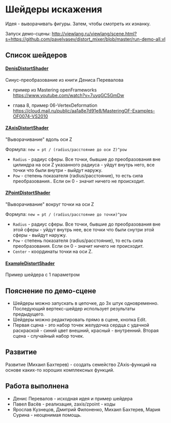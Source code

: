 # Шейдеры искажения

Идея - выворачивать фигуры. Затем, чтобы смотреть их изнанку.

Запуск демо-сцены: http://viewlang.ru/viewlang/scene.html?s=https://github.com/pavelvasev/distort_mixer/blob/master/run-demo-all.vl

## Список шейдеров

#### [DenisDistortShader](shaders/Denis.qml)
Синус-преобразование из книги Дениса Перевалова

- пример из Mastering openFrameworks
https://www.youtube.com/watch?v=7uyqGC5GmDw

- глава 8, пример 06-VertexDeformation 
https://cloud.mail.ru/public/aa1a8e7d91e8/MasteringOF-Examples-OF0074-VS2010

#### [ZAxisDistortShader](shaders/ZAxis.qml) 
"Выворачивание" вдоль оси Z 

Формула: `new = pt / (radius/расстояние до оси Z)^pow`

* `Radius` - радиус сферы. Все точки, бывшие до преобразования вне цилиндра на оси Z указанного радиуса - уйдут внутрь него, все точки что были внутри - выйдут наружу. 
* `Pow` - степень показателя (radius/расстояние), то есть сила преобразования.. Если он 0 - значит ничего не происходит.

#### [ZPointDistortShader](shaders/ZPoint.qml) 
"Выворачивание" вокруг точки на оси Z 

Формула: `new = pt / (radius/расстояние до точки)^pow`

* `Radius` - радиус сферы. Все точки, бывшие до преобразования вне этой сферы - уйдут внутрь нее, все точки что были снутри этой сферы - выйдут наружу. 
* `Pow` - степень показателя (radius/расстояние), то есть сила преобразования. Если он 0 - значит ничего не происходит.
* `Center` - координаты точки на оси Z.

#### [ExampleDistortShader](shaders/Example.qml)
Пример шейдера с 1 параметром

## Пояснение по демо-сцене 
* Шейдеры можно запускать в цепочке, до 3х штук одновременно. Последующий вертекс-шейдер использует результаты предыдущего. 
* Шейдеры можно редактировать прямо в сцене, кнопка Edit.
* Первая сцена - это набор точек желудочка сердца с удачной раскраской - синий цвет внешний, красный - внутренний. Вторая сцена - случайный набор точек.

## Развитие
Развитие (Михаил Бахтерев) - создать семейство ZAxis-функций на основе каких-то хороших комплексных функций.

## Работа выполнена
* Денис Перевалов - исходная идея и пример шейдера 
* Павел Васёв - реализация, zaxis/zpoint - коды
* Ярослав Кузнецов, Дмитрий Филоненко, Михаил Бахтерев, Мария Сурина - неоценимая помощь.
